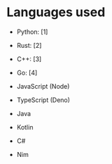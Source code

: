 # Languages used

- Python: [1]

- Rust: [2]

- C++: [3]

- Go: [4]

- JavaScript (Node)

- TypeScript (Deno)

- Java

- Kotlin

- C#

- Nim
